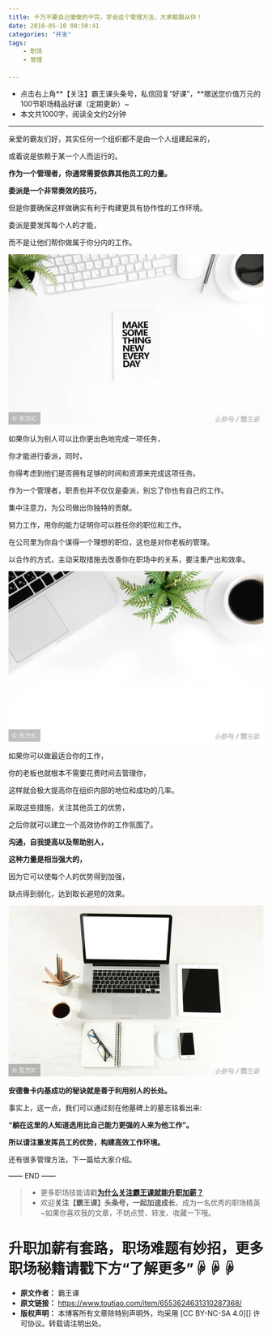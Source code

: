 ```yaml
---
title: 千万不要自己傻傻的干完，学会这个管理方法，大家都跟从你！
date: 2018-05-10 00:50:41
categories: "开发"
tags:
	- 职场
	- 管理

---
```


 *  点击右上角**【关注】霸王课头条号，私信回复“好课”，**赠送您价值万元的100节职场精品好课（定期更新）~
 *  本文共1000字，阅读全文约2分钟

--------------------

亲爱的霸友们好，其实任何一个组织都不是由一个人组建起来的，

或着说是依赖于某一个人而运行的。

**作为一个管理者，你通常需要依靠其他员工的力量。**

**委派是一个非常奏效的技巧，**

但是你要确保这样做确实有利于构建更具有协作性的工作环境。

委派是要发挥每个人的才能，

而不是让他们帮你做属于你分内的工作。

![千万不要自己傻傻的干完，学会这个管理方法，大家都跟从你！][RVBR-UY2U-Q7RB.jpg]

如果你认为别人可以比你更出色地完成一项任务，


你才能进行委派，同时，

你得考虑到他们是否拥有足够的时间和资源来完成这项任务。

作为一个管理者，职责也并不仅仅是委派，别忘了你也有自己的工作。

集中注意力，为公司做出你独特的贡献。

努力工作，用你的能力证明你可以胜任你的职位和工作。

在公司里为你自个谋得一个理想的职位，这也是对你老板的管理。

以合作的方式，主动采取措施去改善你在职场中的关系，要注重产出和效率。

![千万不要自己傻傻的干完，学会这个管理方法，大家都跟从你！][QM67-R3RU-NEN2.jpg]

如果你可以做最适合你的工作，

你的老板也就根本不需要花费时间去管理你，

这样就会极大提高你在组织内部的地位和成功的几率。

采取这些措施，关注其他员工的优势，

之后你就可以建立一个高效协作的工作氛围了。

**沟通，自我提高以及帮助别人，**

**这种力量是相当强大的，**

因为它可以使每个人的优势得到加强，

缺点得到弱化，达到取长避短的效果。

![千万不要自己傻傻的干完，学会这个管理方法，大家都跟从你！][ZYMB-VVQV-7J7R.jpg]

**安德鲁卡内基成功的秘诀就是善于利用别人的长处。**

事实上，这一点，我们可以通过刻在他墓碑上的墓志铭看出来:

**“躺在这里的人知道选用比自己能力更强的人来为他工作”。**

**所以请注重发挥员工的优势，构建高效工作环境。**

还有很多管理方法，下一篇给大家介绍。

—— END ——

>  *  更多职场技能请戳[**为什么关注霸王课就能升职加薪？**][Link 1]
>  *  欢迎**关注【霸王课】头条号，一起加速成长**，成为一名优秀的职场精英~如果你喜欢我的文章，不妨点赞、转发、收藏一下哦。

# 升职加薪有套路，职场难题有妙招，更多职场秘籍请戳下方“了解更多”☟☟☟ #


[RVBR-UY2U-Q7RB.jpg]: static/resources/crawler/RVBR-UY2U-Q7RB.jpg
[QM67-R3RU-NEN2.jpg]: static/resources/crawler/QM67-R3RU-NEN2.jpg
[ZYMB-VVQV-7J7R.jpg]: static/resources/crawler/ZYMB-VVQV-7J7R.jpg
[Link 1]: https://www.toutiao.com/i6499273246439899662/
 *  **原文作者：** 霸王课
 *  **原文链接：** https://www.toutiao.com/item/6553624631310287368/
 *  **版权声明：** 本博客所有文章除特别声明外，均采用 [CC BY-NC-SA 4.0][] 许可协议。转载请注明出处。
